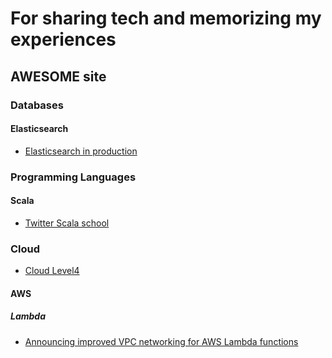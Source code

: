 # For sharing tech and memorizing my experiences

## AWESOME site
### Databases
#### Elasticsearch
* [Elasticsearch in production](https://www.elastic.co/kr/blog/found-elasticsearch-in-production)

### Programming Languages
#### Scala
* [Twitter Scala school](https://twitter.github.io/scala_school/ko/index.html)

### Cloud
* [Cloud Level4](http://www.jslab.kr/2021/11/05/cloud-l4/)
#### AWS
##### Lambda
* [Announcing improved VPC networking for AWS Lambda functions](https://aws.amazon.com/ko/blogs/compute/announcing-improved-vpc-networking-for-aws-lambda-functions/)

